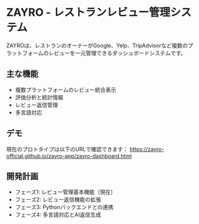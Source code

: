 # ZAYRO - レストランレビュー管理システム

ZAYROは、レストランのオーナーがGoogle、Yelp、TripAdvisorなど複数のプラットフォームのレビューを一元管理できるダッシュボードシステムです。

## 主な機能

- 複数プラットフォームのレビュー統合表示
- 評価分析と統計情報
- レビュー返信管理
- 多言語対応

## デモ

現在のプロトタイプは以下のURLで確認できます：
https://zayro-official.github.io/zayro-app/zayro-dashboard.html

## 開発計画

- フェーズ1: レビュー管理基本機能（現在）
- フェーズ2: レビュー返信機能の拡張
- フェーズ3: Pythonバックエンドとの連携
- フェーズ4: 多言語対応とAI返信生成
